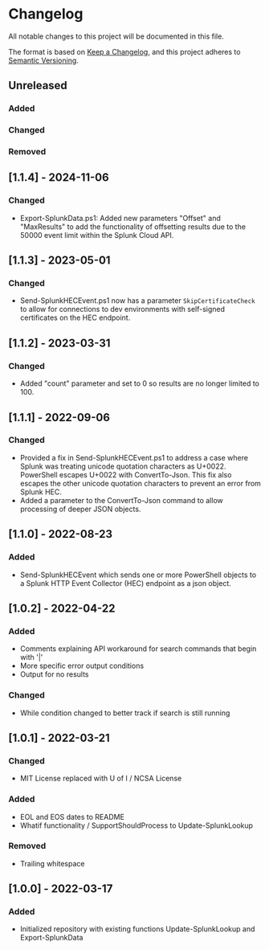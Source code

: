 # Changelog

All notable changes to this project will be documented in this file.

The format is based on [Keep a Changelog](https://keepachangelog.com/en/1.0.0/),
and this project adheres to [Semantic Versioning](https://semver.org/spec/v2.0.0.html).

## Unreleased

### Added

### Changed

### Removed

## [1.1.4] - 2024-11-06

### Changed

- Export-SplunkData.ps1: Added new parameters "Offset" and "MaxResults" to add the functionality of offsetting results due to the 50000 event limit within the Splunk Cloud API.

## [1.1.3] - 2023-05-01

### Changed

- Send-SplunkHECEvent.ps1 now has a parameter `SkipCertificateCheck` to allow for connections to dev environments with self-signed certificates on the HEC endpoint.

## [1.1.2] - 2023-03-31

### Changed

- Added "count" parameter and set to 0 so results are no longer limited to 100.

## [1.1.1] - 2022-09-06

### Changed

- Provided a fix in Send-SplunkHECEvent.ps1 to address a case where Splunk was treating unicode quotation characters as U+0022. PowerShell escapes U+0022 with ConvertTo-Json. This fix also escapes the other unicode quotation characters to prevent an error from Splunk HEC.
- Added a parameter to the ConvertTo-Json command to allow processing of deeper JSON objects.

## [1.1.0] - 2022-08-23

### Added

- Send-SplunkHECEvent which sends one or more PowerShell objects to a Splunk HTTP Event Collector (HEC) endpoint as a json object.

## [1.0.2] - 2022-04-22

### Added

- Comments explaining API workaround for search commands that begin with '|'
- More specific error output conditions
- Output for no results

### Changed

- While condition changed to better track if search is still running

## [1.0.1] - 2022-03-21

### Changed

- MIT License replaced with U of I / NCSA License

### Added

- EOL and EOS dates to README
- Whatif functionality / SupportShouldProcess to Update-SplunkLookup

### Removed

- Trailing whitespace

## [1.0.0] - 2022-03-17

### Added

- Initialized repository with existing functions Update-SplunkLookup and Export-SplunkData
